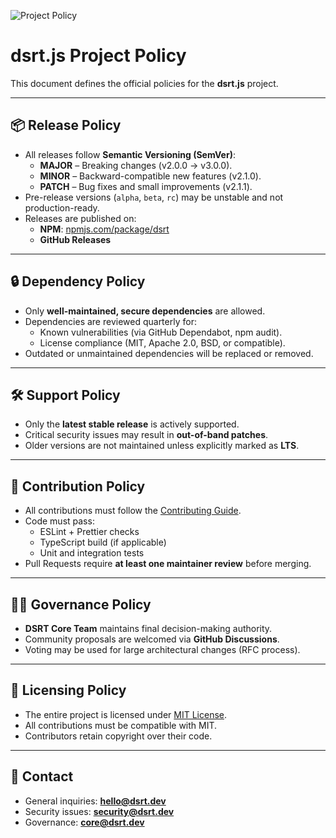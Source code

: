 ![Project Policy](https://img.shields.io/badge/Policy-DSRT-blue.svg)

# dsrt.js Project Policy

This document defines the official policies for the **dsrt.js** project.

---

## 📦 Release Policy
- All releases follow **Semantic Versioning (SemVer)**:
  - **MAJOR** – Breaking changes (v2.0.0 → v3.0.0).
  - **MINOR** – Backward-compatible new features (v2.1.0).
  - **PATCH** – Bug fixes and small improvements (v2.1.1).
- Pre-release versions (`alpha`, `beta`, `rc`) may be unstable and not production-ready.
- Releases are published on:
  - **NPM**: [npmjs.com/package/dsrt](https://www.npmjs.com/package/dsrt)  
  - **GitHub Releases**

---

## 🔒 Dependency Policy
- Only **well-maintained, secure dependencies** are allowed.  
- Dependencies are reviewed quarterly for:
  - Known vulnerabilities (via GitHub Dependabot, npm audit).  
  - License compliance (MIT, Apache 2.0, BSD, or compatible).  
- Outdated or unmaintained dependencies will be replaced or removed.

---

## 🛠️ Support Policy
- Only the **latest stable release** is actively supported.  
- Critical security issues may result in **out-of-band patches**.  
- Older versions are not maintained unless explicitly marked as **LTS**.

---

## 🤝 Contribution Policy
- All contributions must follow the [Contributing Guide](./CONTRIBUTING.md).  
- Code must pass:
  - ESLint + Prettier checks  
  - TypeScript build (if applicable)  
  - Unit and integration tests  
- Pull Requests require **at least one maintainer review** before merging.  

---

## 🧑‍⚖️ Governance Policy
- **DSRT Core Team** maintains final decision-making authority.  
- Community proposals are welcomed via **GitHub Discussions**.  
- Voting may be used for large architectural changes (RFC process).  

---

## 📜 Licensing Policy
- The entire project is licensed under [MIT License](./LICENSE).  
- All contributions must be compatible with MIT.  
- Contributors retain copyright over their code.

---

## 📩 Contact
- General inquiries: **hello@dsrt.dev**  
- Security issues: **security@dsrt.dev**  
- Governance: **core@dsrt.dev**
